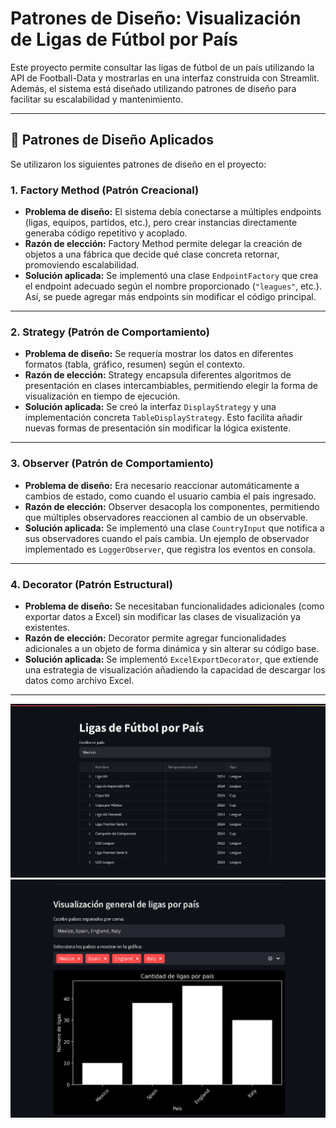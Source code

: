 # Patrones de Diseño: Visualización de Ligas de Fútbol por País

Este proyecto permite consultar las ligas de fútbol de un país utilizando la API de Football-Data y mostrarlas en una interfaz construida con Streamlit. Además, el sistema está diseñado utilizando patrones de diseño para facilitar su escalabilidad y mantenimiento.

---

## 🧠 Patrones de Diseño Aplicados

Se utilizaron los siguientes patrones de diseño en el proyecto:

### 1. **Factory Method** (Patrón Creacional)

- **Problema de diseño:** El sistema debía conectarse a múltiples endpoints (ligas, equipos, partidos, etc.), pero crear instancias directamente generaba código repetitivo y acoplado.
- **Razón de elección:** Factory Method permite delegar la creación de objetos a una fábrica que decide qué clase concreta retornar, promoviendo escalabilidad.
- **Solución aplicada:** Se implementó una clase `EndpointFactory` que crea el endpoint adecuado según el nombre proporcionado (`"leagues"`, etc.). Así, se puede agregar más endpoints sin modificar el código principal.

---

### 2. **Strategy** (Patrón de Comportamiento)

- **Problema de diseño:** Se requería mostrar los datos en diferentes formatos (tabla, gráfico, resumen) según el contexto.
- **Razón de elección:** Strategy encapsula diferentes algoritmos de presentación en clases intercambiables, permitiendo elegir la forma de visualización en tiempo de ejecución.
- **Solución aplicada:** Se creó la interfaz `DisplayStrategy` y una implementación concreta `TableDisplayStrategy`. Esto facilita añadir nuevas formas de presentación sin modificar la lógica existente.

---

### 3. **Observer** (Patrón de Comportamiento)

- **Problema de diseño:** Era necesario reaccionar automáticamente a cambios de estado, como cuando el usuario cambia el país ingresado.
- **Razón de elección:** Observer desacopla los componentes, permitiendo que múltiples observadores reaccionen al cambio de un observable.
- **Solución aplicada:** Se implementó una clase `CountryInput` que notifica a sus observadores cuando el país cambia. Un ejemplo de observador implementado es `LoggerObserver`, que registra los eventos en consola.

---

### 4. **Decorator** (Patrón Estructural)

- **Problema de diseño:** Se necesitaban funcionalidades adicionales (como exportar datos a Excel) sin modificar las clases de visualización ya existentes.
- **Razón de elección:** Decorator permite agregar funcionalidades adicionales a un objeto de forma dinámica y sin alterar su código base.
- **Solución aplicada:** Se implementó `ExcelExportDecorator`, que extiende una estrategia de visualización añadiendo la capacidad de descargar los datos como archivo Excel.

---

![Tabla](images/tabla.png)
![Tabla](images/grafica.png)
